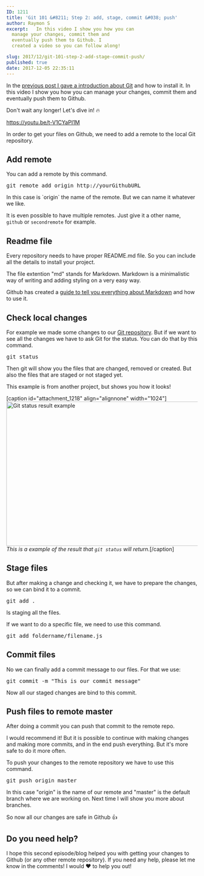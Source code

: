 ```yaml
---
ID: 1211
title: 'Git 101 &#8211; Step 2: add, stage, commit &#038; push'
author: Raymon S
excerpt:   In this video I show you how you can
  manage your changes, commit them and
  eventually push them to Github. I
  created a video so you can follow along!

slug: 2017/12/git-101-step-2-add-stage-commit-push/
published: true
date: 2017-12-05 22:35:11
---
```

In the <a href="https://blog.mrfrontend.org/2017/11/git-101-step-1-setup-create-repo-local-and-remote-repository/">previous post I gave a introduction about Git</a> and how to install it. In this video I show you how you can manage your changes, commit them and eventually push them to Github.

Don't wait any longer! Let's dive in! &#x1f525;

https://youtu.be/t-V1CYaPI1M

In order to get your files on Github, we need to add a remote to the local Git repository.
<h2>Add remote</h2>
You can add a remote by this command.
<pre>git remote add origin http://yourGithubURL
</pre>
In this case is `origin` the name of the remote. But we can name it whatever we like.

It is even possible to have multiple remotes. Just give it a other name, `github` or `secondremote` for example.
<h2>Readme file</h2>
Every repository needs to have proper README.md file. So you can include all the details to install your project.

The file extention "md" stands for Markdown. Markdown is a minimalistic way of writing and adding styling on a very easy way.

Github has created a <a href="https://guides.github.com/features/mastering-markdown/" target="_blank" rel="noopener">guide to tell you everything about Markdown</a> and how to use it.
<h2>Check local changes</h2>
For example we made some changes to our <a href="https://github.com/raymonschouwenaar/git-demo-project" target="_blank" rel="noopener">Git repository</a>. But if we want to see all the changes we have to ask Git for the status. You can do that by this command.
<pre>git status
</pre>
Then git will show you the files that are changed, removed or created. But also the files that are staged or not staged yet.

This example is from another project, but shows you how it looks!

[caption id="attachment_1218" align="alignnone" width="1024"]<img class="size-large wp-image-1218" src="https://blog.mrfrontend.org/wp-content/uploads/2017/12/git-status-example-1024x380.png" alt="Git status result example" width="1024" height="380" /> <em>This is a example of the result that `git status` will return.</em>[/caption]
<h2>Stage files</h2>
But after making a change and checking it, we have to prepare the changes, so we can bind it to a commit.
<pre>git add .
</pre>
Is staging all the files.

If we want to do a specific file, we need to use this command.
<pre>git add foldername/filename.js
</pre>
<h2>Commit files</h2>
No we can finally add a commit message to our files. For that we use:
<pre>git commit -m "This is our commit message"</pre>
Now all our staged changes are bind to this commit.
<h2>Push files to remote master</h2>
After doing a commit you can push that commit to the remote repo.

I would recommend it! But it is possible to continue with making changes and making more commits, and in the end push everything. But it's more safe to do it more often.

To push your changes to the remote repository we have to use this command.
<pre>git push origin master</pre>
In this case "origin" is the name of our remote and "master" is the default branch where we are working on. Next time I will show you more about branches.

So now all our changes are safe in Github &#x1f44d;
<h2>Do you need help?</h2>
I hope this second episode/blog helped you with getting your changes to Github (or any other remote repository). If you need any help, please let me know in the comments! I would ❤️ to help you out!
<div class="grammarly-disable-indicator"></div>
<div class="grammarly-disable-indicator"></div>